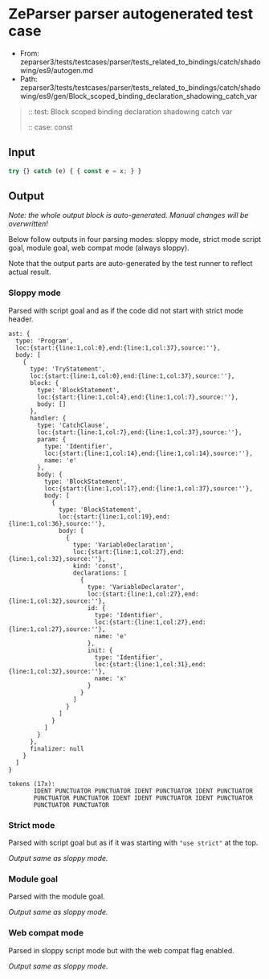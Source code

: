 # ZeParser parser autogenerated test case

- From: zeparser3/tests/testcases/parser/tests_related_to_bindings/catch/shadowing/es9/autogen.md
- Path: zeparser3/tests/testcases/parser/tests_related_to_bindings/catch/shadowing/es9/gen/Block_scoped_binding_declaration_shadowing_catch_var

> :: test: Block scoped binding declaration shadowing catch var
>
> :: case: const

## Input


`````js
try {} catch (e) { { const e = x; } }
`````

## Output

_Note: the whole output block is auto-generated. Manual changes will be overwritten!_

Below follow outputs in four parsing modes: sloppy mode, strict mode script goal, module goal, web compat mode (always sloppy).

Note that the output parts are auto-generated by the test runner to reflect actual result.

### Sloppy mode

Parsed with script goal and as if the code did not start with strict mode header.

`````
ast: {
  type: 'Program',
  loc:{start:{line:1,col:0},end:{line:1,col:37},source:''},
  body: [
    {
      type: 'TryStatement',
      loc:{start:{line:1,col:0},end:{line:1,col:37},source:''},
      block: {
        type: 'BlockStatement',
        loc:{start:{line:1,col:4},end:{line:1,col:7},source:''},
        body: []
      },
      handler: {
        type: 'CatchClause',
        loc:{start:{line:1,col:7},end:{line:1,col:37},source:''},
        param: {
          type: 'Identifier',
          loc:{start:{line:1,col:14},end:{line:1,col:14},source:''},
          name: 'e'
        },
        body: {
          type: 'BlockStatement',
          loc:{start:{line:1,col:17},end:{line:1,col:37},source:''},
          body: [
            {
              type: 'BlockStatement',
              loc:{start:{line:1,col:19},end:{line:1,col:36},source:''},
              body: [
                {
                  type: 'VariableDeclaration',
                  loc:{start:{line:1,col:27},end:{line:1,col:32},source:''},
                  kind: 'const',
                  declarations: [
                    {
                      type: 'VariableDeclarator',
                      loc:{start:{line:1,col:27},end:{line:1,col:32},source:''},
                      id: {
                        type: 'Identifier',
                        loc:{start:{line:1,col:27},end:{line:1,col:27},source:''},
                        name: 'e'
                      },
                      init: {
                        type: 'Identifier',
                        loc:{start:{line:1,col:31},end:{line:1,col:32},source:''},
                        name: 'x'
                      }
                    }
                  ]
                }
              ]
            }
          ]
        }
      },
      finalizer: null
    }
  ]
}

tokens (17x):
       IDENT PUNCTUATOR PUNCTUATOR IDENT PUNCTUATOR IDENT PUNCTUATOR
       PUNCTUATOR PUNCTUATOR IDENT IDENT PUNCTUATOR IDENT PUNCTUATOR
       PUNCTUATOR PUNCTUATOR
`````

### Strict mode

Parsed with script goal but as if it was starting with `"use strict"` at the top.

_Output same as sloppy mode._

### Module goal

Parsed with the module goal.

_Output same as sloppy mode._

### Web compat mode

Parsed in sloppy script mode but with the web compat flag enabled.

_Output same as sloppy mode._
